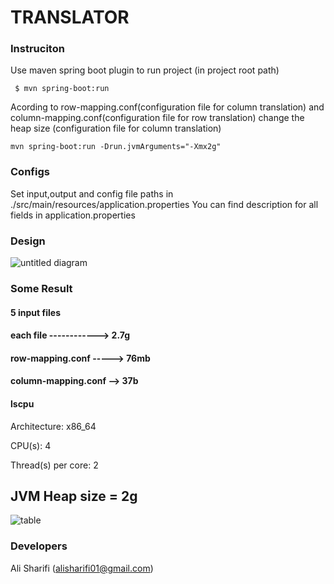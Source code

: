 # TRANSLATOR

### Instruciton 

Use maven spring boot plugin to run project (in project root path)
```shell
 $ mvn spring-boot:run
```

Acording to row-mapping.conf(configuration file for column translation) 
and column-mapping.conf(configuration file for row translation) change the heap size 
(configuration file for column translation) 
```shell
mvn spring-boot:run -Drun.jvmArguments="-Xmx2g"
```
 
### Configs


Set input,output and config file paths in  ./src/main/resources/application.properties
You can find description for all fields in application.properties

### Design

![untitled diagram](https://user-images.githubusercontent.com/8441165/53450596-e9184080-3a31-11e9-945e-06d25519617e.jpg)

### Some Result
#### 5 input files
#### each file ------------> 2.7g
#### row-mapping.conf -----> 76mb
#### column-mapping.conf --> 37b

#### lscpu
Architecture:          x86_64 

CPU(s):                4

Thread(s) per core:    2


## JVM Heap size = 2g
![table](https://user-images.githubusercontent.com/8441165/53532059-99f20e80-3b0a-11e9-8de4-be3afdcb43b3.jpg)
### Developers

Ali Sharifi   (alisharifi01@gmail.com)

